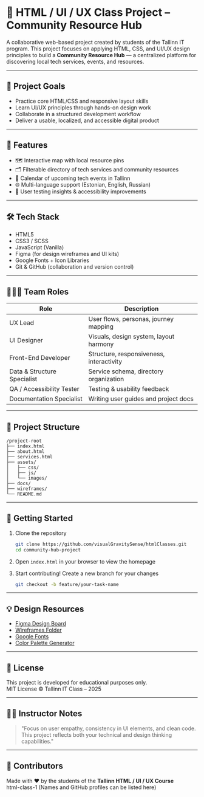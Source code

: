 # 🎨 HTML / UI / UX Class Project – Community Resource Hub

A collaborative web-based project created by students of the Tallinn IT program. This project focuses on applying HTML, CSS, and UI/UX design principles to build a **Community Resource Hub** — a centralized platform for discovering local tech services, events, and resources.

---

## 📌 Project Goals

- Practice core HTML/CSS and responsive layout skills
- Learn UI/UX principles through hands-on design work
- Collaborate in a structured development workflow
- Deliver a usable, localized, and accessible digital product

---

## 🧩 Features

- 🗺️ Interactive map with local resource pins
- 🗂️ Filterable directory of tech services and community resources
- 📅 Calendar of upcoming tech events in Tallinn
- 🌐 Multi-language support (Estonian, English, Russian)
- 🧪 User testing insights & accessibility improvements

---

## 🛠 Tech Stack

- HTML5
- CSS3 / SCSS
- JavaScript (Vanilla)
- Figma (for design wireframes and UI kits)
- Google Fonts + Icon Libraries
- Git & GitHub (collaboration and version control)

---

## 🧑‍🤝‍🧑 Team Roles

| Role                      | Description                                       |
|---------------------------|---------------------------------------------------|
| UX Lead                   | User flows, personas, journey mapping             |
| UI Designer               | Visuals, design system, layout harmony            |
| Front-End Developer       | Structure, responsiveness, interactivity         |
| Data & Structure Specialist | Service schema, directory organization          |
| QA / Accessibility Tester | Testing & usability feedback                     |
| Documentation Specialist  | Writing user guides and project docs             |

---

## 📁 Project Structure

```
/project-root
├── index.html
├── about.html
├── services.html
├── assets/
│   ├── css/
│   ├── js/
│   └── images/
├── docs/
├── wireframes/
└── README.md
```

---

## 🚀 Getting Started

1. Clone the repository  
   ```bash
   git clone https://github.com/visualGravitySense/htmlClasses.git
   cd community-hub-project
   ```

2. Open `index.html` in your browser to view the homepage

3. Start contributing! Create a new branch for your changes  
   ```bash
   git checkout -b feature/your-task-name
   ```

---

## 💡 Design Resources

- [Figma Design Board](#)  
- [Wireframes Folder](./wireframes/)  
- [Google Fonts](https://fonts.google.com/)  
- [Color Palette Generator](https://palettegenerator.com/)

---

## 📝 License

This project is developed for educational purposes only.  
MIT License ©️ Tallinn IT Class – 2025

---

## 👩‍🏫 Instructor Notes

> "Focus on user empathy, consistency in UI elements, and clean code. This project reflects both your technical and design thinking capabilities."

---

## 🙌 Contributors

Made with ❤️ by the students of the **Tallinn HTML / UI / UX Course**  
html-class-1
(Names and GitHub profiles can be listed here)

